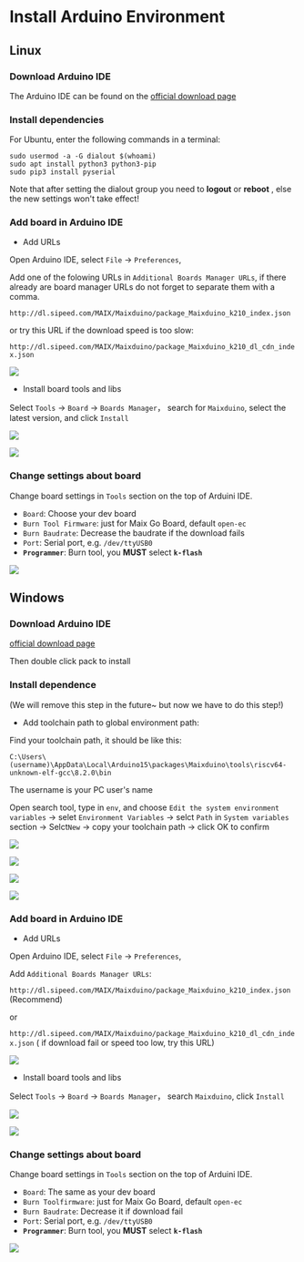 Install Arduino Environment
================

## Linux

### Download Arduino IDE

The Arduino IDE can be found on the [official download page](https://www.arduino.cc/en/Main/Software)

### Install dependencies

For Ubuntu, enter the following commands in a terminal:

```shell
sudo usermod -a -G dialout $(whoami)
sudo apt install python3 python3-pip
sudo pip3 install pyserial
```

Note that after setting the dialout group you need to **logout** or **reboot** , else the new settings won't take effect!
### Add board in Arduino IDE

* Add URLs

Open Arduino IDE, select `File` -> `Preferences`, 

Add one of the folowing URLs in `Additional Boards Manager URLs`, if there already are board manager URLs do not forget to separate them with a comma.

`http://dl.sipeed.com/MAIX/Maixduino/package_Maixduino_k210_index.json`

or try this URL if the download speed is too slow:

`http://dl.sipeed.com/MAIX/Maixduino/package_Maixduino_k210_dl_cdn_index.json`


![](../../assets/arduino_settings.png)

* Install board tools and libs

Select `Tools` -> `Board` -> `Boards Manager`， search for `Maixduino`, select the latest version, and click `Install`

![](../../assets/arduino_board.png)

![](../../assets/maixduino_install.png)


### Change settings about board

Change board settings in `Tools`  section on the top of Arduini IDE.

* `Board`: Choose your dev board
* `Burn Tool Firmware`: just for Maix Go Board, default `open-ec`
* `Burn Baudrate`: Decrease the baudrate if the download fails
* `Port`: Serial port, e.g. `/dev/ttyUSB0`
* **`Programmer`**: Burn tool, you **MUST** select **`k-flash`**

![](../../assets/arduino_board.png)





## Windows



### Download Arduino IDE

[official download page](https://www.arduino.cc/en/Main/Software)

Then double click pack to install

### Install dependence 

(We will remove this step in the future~ but now we have to do this step!)

* Add toolchain path to global environment path:

Find your toolchain path, it should be like this:

```
C:\Users\(username)\AppData\Local\Arduino15\packages\Maixduino\tools\riscv64-unknown-elf-gcc\8.2.0\bin
```

The username is your PC user's name


Open search tool, type in `env`, and choose `Edit the system environment variables` -> selet `Environment Variables` -> selct `Path` in `System variables` section -> Selct`New` -> copy your toolchain path -> click OK  to confirm

![](../../assets/win10_search.png)

![](../../assets/win10_search_env.png)

![](../../assets/win10_edit_env.png)

![](../../assets/win10_add_env_path.png)

### Add board in Arduino IDE

* Add URLs

Open Arduino IDE, select `File` -> `Preferences`, 

Add `Additional Boards Manager URLs`: 

`http://dl.sipeed.com/MAIX/Maixduino/package_Maixduino_k210_index.json` (Recommend)

or 

`http://dl.sipeed.com/MAIX/Maixduino/package_Maixduino_k210_dl_cdn_index.json` ( if download fail or speed too low, try this URL)


![](../../assets/arduino_settings.png)

* Install board tools and libs

Select `Tools` -> `Board` -> `Boards Manager`， search `Maixduino`, click `Install`

![](../../assets/arduino_board.png)

![](../../assets/maixduino_install.png)


### Change settings about board

Change board settings in `Tools`  section on the top of Arduini IDE.

* `Board`: The same as your dev board
* `Burn Toolfirmware`: just for Maix Go Board, default `open-ec`
* `Burn Baudrate`: Decrease it if download fail
* `Port`: Serial port, e.g. `/dev/ttyUSB0`
* **`Programmer`**: Burn tool, you **MUST** select **`k-flash`**

![](../../assets/arduino_board.png)


